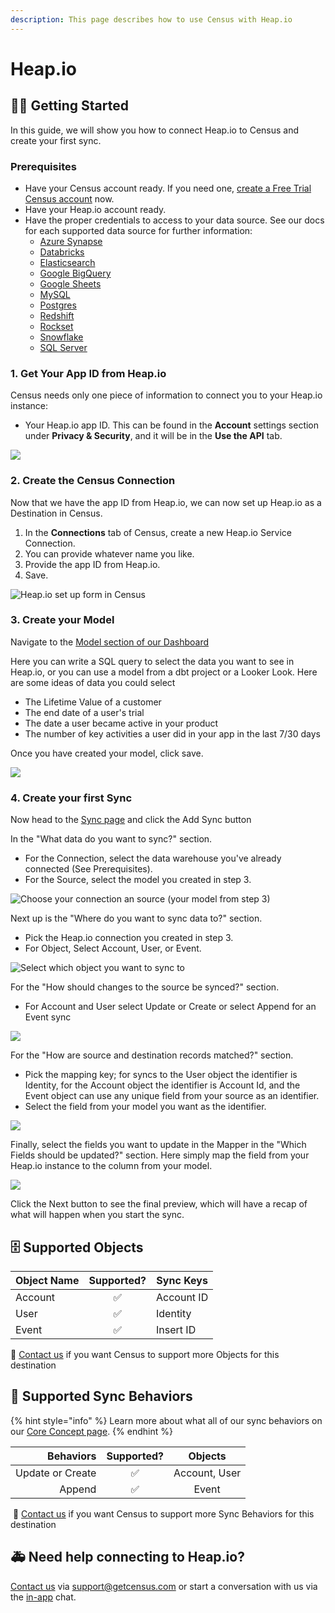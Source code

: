 ```yaml
---
description: This page describes how to use Census with Heap.io
---
```


# Heap.io

## 🏃‍♀️ Getting Started

‌In this guide, we will show you how to connect Heap.io to Census and create your first sync.

### Prerequisites

* Have your Census account ready. If you need one, [create a Free Trial Census account](https://app.getcensus.com/) now.
* Have your Heap.io account ready.
* Have the proper credentials to access to your data source. See our docs for each supported data source for further information:
  * [Azure Synapse](../sources/azure-synapse.md)
  * [Databricks](https://docs.getcensus.com/sources/databricks)
  * [Elasticsearch](https://docs.getcensus.com/sources/elasticsearch)
  * [Google BigQuery](https://docs.getcensus.com/sources/google-bigquery)
  * [Google Sheets](https://docs.getcensus.com/sources/google-sheets)
  * [MySQL](https://docs.getcensus.com/sources/mysql)
  * [Postgres](https://docs.getcensus.com/sources/postgres)
  * [Redshift](https://docs.getcensus.com/sources/redshift)
  * [Rockset](https://docs.getcensus.com/sources/rockset)
  * [Snowflake](https://docs.getcensus.com/sources/snowflake)
  * [SQL Server](https://docs.getcensus.com/sources/sql-server)

### **1. Get Your App ID from Heap.io**

Census needs only one piece of information to connect you to your Heap.io instance:

* Your Heap.io app ID. This can be found in the **Account** settings section under **Privacy & Security**, and it will be in the **Use the API** tab.

![](<../.gitbook/assets/Screen Shot 2022-01-27 at 3.08.05 PM.png>)

### 2. **Create the Census Connection**

Now that we have the app ID from Heap.io, we can now set up Heap.io as a Destination in Census.

1. In the **Connections** tab of Census, create a new Heap.io Service Connection.
2. You can provide whatever name you like.
3. Provide the app ID from Heap.io.
4. Save.

![Heap.io set up form in Census](<../.gitbook/assets/Screen Shot 2022-01-27 at 2.30.41 PM.png>)

### 3. Create your Model

Navigate to the [Model section of our Dashboard](https://app.getcensus.com/models)

Here you can write a SQL query to select the data you want to see in Heap.io, or you can use a model from a dbt project or a Looker Look. Here are some ideas of data you could select

* The Lifetime Value of a customer
* The end date of a user's trial
* The date a user became active in your product
* The number of key activities a user did in your app in the last 7/30 days

Once you have created your model, click save.

![](<../.gitbook/assets/Screen Shot 2022-01-27 at 3.31.32 PM (1).png>)

### 4. Create your first Sync

Now head to the [Sync page](https://app.getcensus.com/syncs) and click the Add Sync button

In the "What data do you want to sync?" section.

* For the Connection, select the data warehouse you've already connected (See Prerequisites).
* For the Source, select the model you created in step 3.

![Choose your connection an source (your model from step 3)](<../.gitbook/assets/Screen Shot 2022-01-27 at 3.46.33 PM.png>)

Next up is the "Where do you want to sync data to?" section.

* Pick the Heap.io connection you created in step 3.
* For Object, Select Account, User, or Event.

![Select which object you want to sync to](<../.gitbook/assets/Screen Shot 2022-03-31 at 11.45.23 AM.png>)

For the "How should changes to the source be synced?" section.

* For Account and User select Update or Create or select Append for an Event sync

![](<../.gitbook/assets/Screen Shot 2022-03-31 at 11.46.19 AM.png>)

For the "How are source and destination records matched?" section.

* Pick the mapping key; for syncs to the User object the identifier is Identity, for the Account object the identifier is Account Id, and the Event object can use any unique field from your source as an identifier.
* Select the field from your model you want as the identifier.

![](<../.gitbook/assets/Screen Shot 2022-01-27 at 4.06.50 PM.png>)

Finally, select the fields you want to update in the Mapper in the "Which Fields should be updated?" section. Here simply map the field from your Heap.io instance to the column from your model.

![](<../.gitbook/assets/Screen Shot 2022-01-27 at 4.15.03 PM.png>)

Click the Next button to see the final preview, which will have a recap of what will happen when you start the sync.

## 🗄️ Supported Objects

| **Object Name** | **Supported?** | **Sync Keys** |
| --------------- | :------------: | --------------- |
| Account         |        ✅       | Account ID      |
| User            |        ✅       | Identity        |
| Event           |        ✅       | Insert ID       |

🎒 [Contact us](mailto:support@getcensus.com) if you want Census to support more Objects for this destination

## 🔄 Supported Sync Behaviors

{% hint style="info" %}
Learn more about what all of our sync behaviors on our [Core Concept page](../basics/core-concept/#the-different-sync-behaviors).
{% endhint %}

|    **Behaviors** | **Supported?** |  **Objects**  |
| ---------------: | :------------: | :-----------: |
| Update or Create |        ✅       | Account, User |
|           Append |        ✅       |     Event     |

‌ 🔋 [Contact us](mailto:support@getcensus.com) if you want Census to support more Sync Behaviors for this destination

## 🚑 Need help connecting to Heap.io?

[Contact us](mailto:support@getcensus.com) via support@getcensus.com or start a conversation with us via the [in-app](https://app.getcensus.com) chat.
